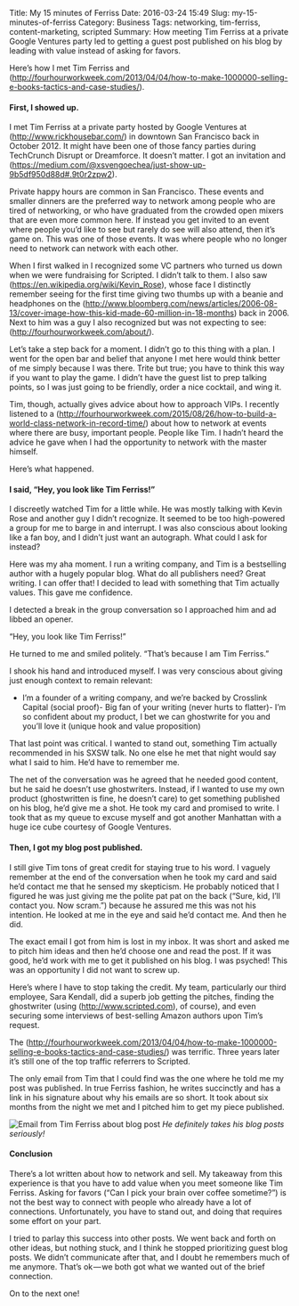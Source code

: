 Title: My 15 minutes of Ferriss
Date: 2016-03-24 15:49
Slug: my-15-minutes-of-ferriss
Category: Business
Tags: networking, tim-ferriss, content-marketing, scripted
Summary: How meeting Tim Ferriss at a private Google Ventures party led to getting a guest post published on his blog by leading with value instead of asking for favors.

Here’s how I met Tim Ferriss and (http://fourhourworkweek.com/2013/04/04/how-to-make-1000000-selling-e-books-tactics-and-case-studies/).

#### First, I showed up.

I met Tim Ferriss at a private party hosted by Google Ventures at (http://www.rickhousebar.com/) in downtown San Francisco back in October 2012. It might have been one of those fancy parties during TechCrunch Disrupt or Dreamforce. It doesn’t matter. I got an invitation and (https://medium.com/@xsvengoechea/just-show-up-9b5df950d88d#.9t0r2zpw2).

Private happy hours are common in San Francisco. These events and smaller dinners are the preferred way to network among people who are tired of networking, or who have graduated from the crowded open mixers that are even more common here. If instead you get invited to an event where people you’d like to see but rarely do see will also attend, then it’s game on. This was one of those events. It was where people who no longer need to network can network with each other.

When I first walked in I recognized some VC partners who turned us down when we were fundraising for Scripted. I didn’t talk to them. I also saw (https://en.wikipedia.org/wiki/Kevin_Rose), whose face I distinctly remember seeing for the first time giving two thumbs up with a beanie and headphones on the (http://www.bloomberg.com/news/articles/2006-08-13/cover-image-how-this-kid-made-60-million-in-18-months) back in 2006. Next to him was a guy I also recognized but was not expecting to see: (http://fourhourworkweek.com/about/).

Let’s take a step back for a moment. I didn’t go to this thing with a plan. I went for the open bar and belief that anyone I met here would think better of me simply because I was there. Trite but true; you have to think this way if you want to play the game. I didn’t have the guest list to prep talking points, so I was just going to be friendly, order a nice cocktail, and wing it.

Tim, though, actually gives advice about how to approach VIPs. I recently listened to a (http://fourhourworkweek.com/2015/08/26/how-to-build-a-world-class-network-in-record-time/) about how to network at events where there are busy, important people. People like Tim. I hadn’t heard the advice he gave when I had the opportunity to network with the master himself.

Here’s what happened.

#### I said, “Hey, you look like Tim Ferriss!”

I discreetly watched Tim for a little while. He was mostly talking with Kevin Rose and another guy I didn’t recognize. It seemed to be too high-powered a group for me to barge in and interrupt. I was also conscious about looking like a fan boy, and I didn’t just want an autograph. What could I ask for instead?

Here was my aha moment. I run a writing company, and Tim is a bestselling author with a hugely popular blog. What do all publishers need? Great writing. I can offer that! I decided to lead with something that Tim actually values. This gave me confidence.

I detected a break in the group conversation so I approached him and ad libbed an opener.

“Hey, you look like Tim Ferriss!”

He turned to me and smiled politely. “That’s because I am Tim Ferriss.”

I shook his hand and introduced myself. I was very conscious about giving just enough context to remain relevant:

- I’m a founder of a writing company, and we’re backed by Crosslink Capital (social proof)- Big fan of your writing (never hurts to flatter)- I’m so confident about my product, I bet we can ghostwrite for you and you’ll love it (unique hook and value proposition)

That last point was critical. I wanted to stand out, something Tim actually recommended in his SXSW talk. No one else he met that night would say what I said to him. He’d have to remember me.

The net of the conversation was he agreed that he needed good content, but he said he doesn’t use ghostwriters. Instead, if I wanted to use my own product (ghostwritten is fine, he doesn’t care) to get something published on his blog, he’d give me a shot. He took my card and promised to write. I took that as my queue to excuse myself and got another Manhattan with a huge ice cube courtesy of Google Ventures.

#### Then, I got my blog post published.

I still give Tim tons of great credit for staying true to his word. I vaguely remember at the end of the conversation when he took my card and said he’d contact me that he sensed my skepticism. He probably noticed that I figured he was just giving me the polite pat pat on the back (“Sure, kid, I’ll contact you. Now scram.”) because he assured me this was not his intention. He looked at me in the eye and said he’d contact me. And then he did.

The exact email I got from him is lost in my inbox. It was short and asked me to pitch him ideas and then he’d choose one and read the post. If it was good, he’d work with me to get it published on his blog. I was psyched! This was an opportunity I did not want to screw up.

Here’s where I have to stop taking the credit. My team, particularly our third employee, Sara Kendall, did a superb job getting the pitches, finding the ghostwriter (using (http://www.scripted.com), of course), and even securing some interviews of best-selling Amazon authors upon Tim’s request.

The (http://fourhourworkweek.com/2013/04/04/how-to-make-1000000-selling-e-books-tactics-and-case-studies/) was terrific. Three years later it’s still one of the top traffic referrers to Scripted.

The only email from Tim that I could find was the one where he told me my post was published. In true Ferriss fashion, he writes succinctly and has a link in his signature about why his emails are so short. It took about six months from the night we met and I pitched him to get my piece published.

![Email from Tim Ferriss about blog post]({static}/images/2016/03/3d26b-1gutdc_ymg12a4iibhluzzg.png)
*He definitely takes his blog posts seriously!*

#### Conclusion

There’s a lot written about how to network and sell. My takeaway from this experience is that you have to add value when you meet someone like Tim Ferriss. Asking for favors (“Can I pick your brain over coffee sometime?”) is not the best way to connect with people who already have a lot of connections. Unfortunately, you have to stand out, and doing that requires some effort on your part.

I tried to parlay this success into other posts. We went back and forth on other ideas, but nothing stuck, and I think he stopped prioritizing guest blog posts. We didn’t communicate after that, and I doubt he remembers much of me anymore. That’s ok — we both got what we wanted out of the brief connection.

On to the next one!